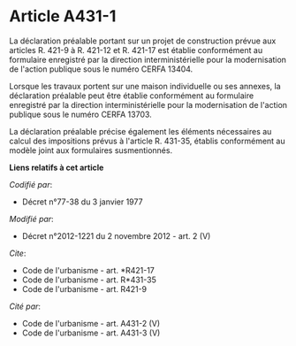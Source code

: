 # Article A431-1

La déclaration préalable portant sur un projet de construction prévue aux articles R. 421-9 à R. 421-12 et R. 421-17 est
établie conformément au formulaire enregistré par la        direction interministérielle pour la modernisation de l'action
publique sous le numéro CERFA 13404. 

Lorsque les travaux portent sur une maison individuelle ou ses annexes, la déclaration préalable peut être établie
conformément au formulaire enregistré par la        direction interministérielle pour la modernisation de l'action publique
sous le numéro CERFA 13703. 

La déclaration préalable précise également les éléments nécessaires au calcul des impositions prévus à l'article R. 431-35,
établis conformément au modèle joint aux formulaires susmentionnés.

**Liens relatifs à cet article**

_Codifié par_:

  - Décret n°77-38 du 3 janvier 1977

_Modifié par_:

  - Décret n°2012-1221 du 2 novembre 2012 - art. 2 (V)

_Cite_:

  - Code de l'urbanisme - art. *R421-17
  - Code de l'urbanisme - art. R*431-35
  - Code de l'urbanisme - art. R421-9

_Cité par_:

  - Code de l'urbanisme - art. A431-2 (V)
  - Code de l'urbanisme - art. A431-3 (V)
